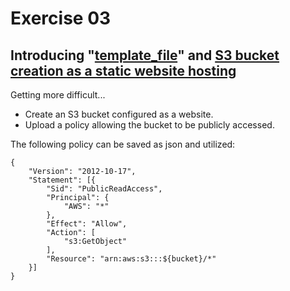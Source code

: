 # Exercise 03

## Introducing "[template_file](https://www.terraform.io/docs/providers/template/d/file.html)" and [S3 bucket creation as a static website hosting](https://www.terraform.io/docs/providers/aws/r/s3_bucket.html)

Getting more difficult...

* Create an S3 bucket configured as a website.
* Upload a policy allowing the bucket to be publicly accessed.

The following policy can be saved as json and utilized:

```
{
    "Version": "2012-10-17",
    "Statement": [{
        "Sid": "PublicReadAccess",
        "Principal": {
            "AWS": "*"
        },
        "Effect": "Allow",
        "Action": [
            "s3:GetObject"
        ],
        "Resource": "arn:aws:s3:::${bucket}/*"
    }]
}
```